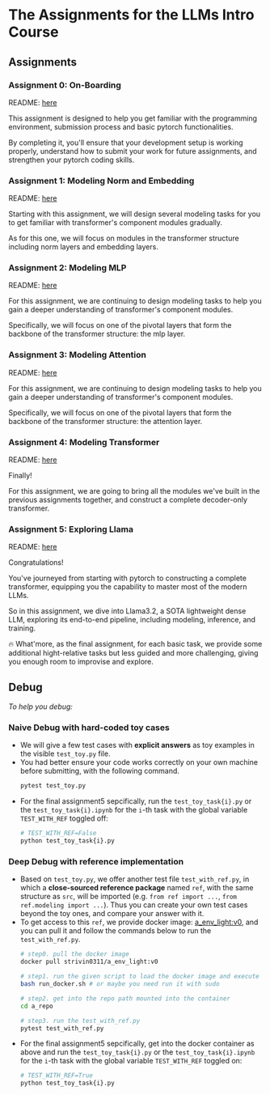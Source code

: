 # The Assignments for the LLMs Intro Course

## Assignments

### Assignment 0: On-Boarding

README: [here](./A0_onboarding/README.md)

This assignment is designed to help you get familiar with the programming environment, submission process and basic pytorch functionalities. 

By completing it, you'll ensure that your development setup is working properly, understand how to submit your work for future assignments, and strengthen your pytorch coding skills.


### Assignment 1: Modeling Norm and Embedding

README: [here](./A1_modeling_norm+emb/README.md)

Starting with this assignment, we will design several modeling tasks for you to get familiar with transformer's component modules gradually. 

As for this one, we will focus on modules in the transformer structure including norm layers and embedding layers.

### Assignment 2: Modeling MLP

README: [here](./A2_modeling_mlp/README.md)

For this assignment, we are continuing to design modeling tasks to help you gain a deeper understanding of transformer's component modules. 

Specifically, we will focus on one of the pivotal layers that form the backbone of the transformer structure: the mlp layer.

### Assignment 3: Modeling Attention

README: [here](./A3_modeling_attn/README.md)

For this assignment, we are continuing to design modeling tasks to help you gain a deeper understanding of transformer's component modules. 

Specifically, we will focus on one of the pivotal layers that form the backbone of the transformer structure: the attention layer.

### Assignment 4: Modeling Transformer

README: [here](./A4_modeling_transformer/README.md)

Finally! 

For this assignment, we are going to bring all the modules we've built in the previous assignments together, and construct a complete decoder-only transformer.

### Assignment 5: Exploring Llama

README: [here](./A5_exploring_llama/README.md)

Congratulations! 

You've journeyed from starting with pytorch to constructing a complete transformer, equipping you the capability to master most of the modern LLMs. 

So in this assignment, we dive into Llama3.2, a SOTA lightweight dense LLM, exploring its end-to-end pipeline, including modeling, inference, and training.

🔥 What'more, as the final assignment, for each basic task, we provide some additional hight-relative tasks but less guided and more challenging, giving you enough room to improvise and explore.


## Debug

*To help you debug:*

### Naive Debug with hard-coded toy cases

* We will give a few test cases with **explicit answers** as toy examples in the visible `test_toy.py` file.
* You had better ensure your code works correctly on your own machine before submitting, with the following command.
    ```sh
    pytest test_toy.py
    ```
* For the final assignment5 sepcifically, run the `test_toy_task{i}.py` or the `test_toy_task{i}.ipynb` for the `i`-th task with the global variable `TEST_WITH_REF` toggled off:
    ```sh
    # TEST_WITH_REF=False
    python test_toy_task{i}.py
    ```

### Deep Debug with reference implementation

* Based on `test_toy.py`, we offer another test file `test_with_ref.py`, in which a **close-sourced reference package** named `ref`, with the same structure as `src`, will be imported (e.g. `from ref import ...`, `from ref.modeling import ...`). Thus you can create your own test cases beyond the toy ones, and compare your answer with it.
* To get access to this `ref`, we provide docker image: [a_env_light:v0](https://hub.docker.com/r/strivin0311/a_env_light), and you can pull it and follow the commands below to run the `test_with_ref.py`.
    ```sh
    # step0. pull the docker image
    docker pull strivin0311/a_env_light:v0

    # step1. run the given script to load the docker image and execute the container
    bash run_docker.sh # or maybe you need run it with sudo

    # step2. get into the repo path mounted into the container
    cd a_repo

    # step3. run the test_with_ref.py
    pytest test_with_ref.py    
    ```
* For the final assignment5 sepcifically, get into the docker container as above and run the `test_toy_task{i}.py` or the `test_toy_task{i}.ipynb` for the `i`-th task with the global variable `TEST_WITH_REF` toggled on:
    ```sh
    # TEST_WITH_REF=True
    python test_toy_task{i}.py
    ```